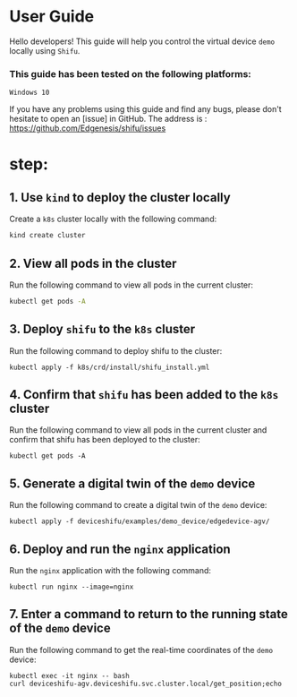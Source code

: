 # User Guide

Hello developers! This guide will help you control the virtual device `demo` locally using `Shifu`.

### This guide has been tested on the following platforms:
```
Windows 10
```

If you have any problems using this guide and find any bugs, please don't hesitate to open an [issue] in GitHub. The address is : https://github.com/Edgenesis/shifu/issues

# step:
## 1. Use `kind` to deploy the cluster locally
Create a `k8s` cluster locally with the following command:
```sh
kind create cluster
```

## 2. View all pods in the cluster
Run the following command to view all pods in the current cluster:
```sh
kubectl get pods -A
```

## 3. Deploy `shifu` to the `k8s` cluster
Run the following command to deploy shifu to the cluster:
```shell
kubectl apply -f k8s/crd/install/shifu_install.yml
```

## 4. Confirm that `shifu` has been added to the `k8s` cluster
Run the following command to view all pods in the current cluster and confirm that shifu has been deployed to the cluster:
```shell
kubectl get pods -A
```

## 5. Generate a digital twin of the `demo` device
Run the following command to create a digital twin of the `demo` device:
```shell
kubectl apply -f deviceshifu/examples/demo_device/edgedevice-agv/
```

## 6. Deploy and run the `nginx` application
Run the `nginx` application with the following command:
```shell
kubectl run nginx --image=nginx
```

## 7. Enter a command to return to the running state of the `demo` device
Run the following command to get the real-time coordinates of the `demo` device:
```shell
kubectl exec -it nginx -- bash
curl deviceshifu-agv.deviceshifu.svc.cluster.local/get_position;echo
```


